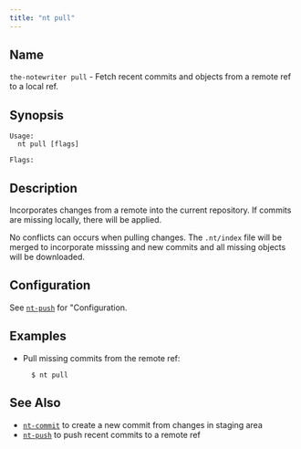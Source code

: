 ```yaml
---
title: "nt pull"
---
```


## Name

`the-notewriter pull` - Fetch recent commits and objects from a remote ref to a local ref.

## Synopsis

```
Usage:
  nt pull [flags]

Flags:
```

## Description

Incorporates changes from a remote into the current repository. If commits are missing locally, there will be applied.

No conflicts can occurs when pulling changes. The `.nt/index` file will be merged to incorporate misssing and new commits and all missing objects will be downloaded.

## Configuration

See [`nt-push`](./nt-push) for "Configuration.

## Examples

* Pull missing commits from the remote ref:

        $ nt pull

## See Also

* [`nt-commit`](./nt-commit.md) to create a new commit from changes in staging area
* [`nt-push`](./nt-push.md) to push recent commits to a remote ref

